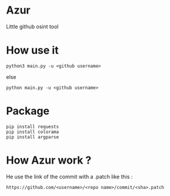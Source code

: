 # Azur
Little github osint tool 


# How use it 
```
python3 main.py -u <github username>
```
else 
```
python main.py -u <github username>
```

# Package 
```
pip install requests
pip install colorama
pip install argparse
```

# How Azur work ?
He use the link of the commit with a .patch like this :
```
https://github.com/<username>/<repo name>/commit/<sha>.patch
```
